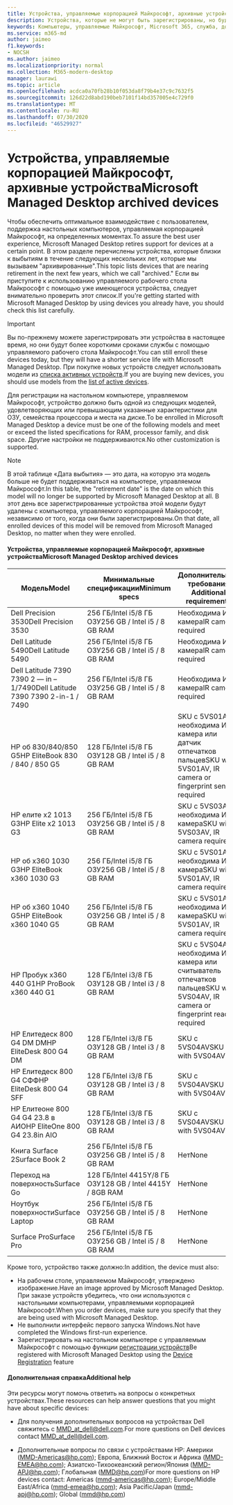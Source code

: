 ```yaml
---
title: Устройства, управляемые корпорацией Майкрософт, архивные устройства
description: Устройства, которые не могут быть зарегистрированы, но будут иметь сокращенный срок службы поддержки
keywords: Компьютеры, управляемые Майкрософт, Microsoft 365, служба, документация
ms.service: m365-md
author: jaimeo
f1.keywords:
- NOCSH
ms.author: jaimeo
ms.localizationpriority: normal
ms.collection: M365-modern-desktop
manager: laurawi
ms.topic: article
ms.openlocfilehash: acdca0a70fb28b10f053da8f79b4e37c9c7632f5
ms.sourcegitcommit: 126d22d8abd190beb7101f14bd357005e4c729f0
ms.translationtype: MT
ms.contentlocale: ru-RU
ms.lasthandoff: 07/30/2020
ms.locfileid: "46529927"
---
```

# <a name="microsoft-managed-desktop-archived-devices"></a><span data-ttu-id="7374f-104">Устройства, управляемые корпорацией Майкрософт, архивные устройства</span><span class="sxs-lookup"><span data-stu-id="7374f-104">Microsoft Managed Desktop archived devices</span></span>

<span data-ttu-id="7374f-105">Чтобы обеспечить оптимальное взаимодействие с пользователем, поддержка настольных компьютеров, управляемая корпорацией Майкрософт, на определенных моментах.</span><span class="sxs-lookup"><span data-stu-id="7374f-105">To assure the best user experience, Microsoft Managed Desktop retires support for devices at a certain point.</span></span> <span data-ttu-id="7374f-106">В этом разделе перечислены устройства, которые близки к выбытиям в течение следующих нескольких лет, которые мы вызываем "архивированные".</span><span class="sxs-lookup"><span data-stu-id="7374f-106">This topic lists devices that are nearing retirement in the next few years, which we call "archived."</span></span> <span data-ttu-id="7374f-107">Если вы приступите к использованию управляемого рабочего стола Майкрософт с помощью уже имеющегося устройства, следует внимательно проверить этот список.</span><span class="sxs-lookup"><span data-stu-id="7374f-107">If you're getting started with Microsoft Managed Desktop by using devices you already have, you should check this list carefully.</span></span>

>[!IMPORTANT]
><span data-ttu-id="7374f-108">Вы по-прежнему можете зарегистрировать эти устройства в настоящее время, но они будут более короткими сроками службы с помощью управляемого рабочего стола Майкрософт.</span><span class="sxs-lookup"><span data-stu-id="7374f-108">You can still enroll these devices today, but they will have a shorter service life with Microsoft Managed Desktop.</span></span> <span data-ttu-id="7374f-109">При покупке новых устройств следует использовать модели из [списка активных устройств](./device-list.md).</span><span class="sxs-lookup"><span data-stu-id="7374f-109">If you are buying new devices, you should use models from the [list of active devices](./device-list.md).</span></span>

<!-- Microsoft 365 E5; Device as a Service -->
<!-- Split from device & technologies topic. Destination topic for aka.ms/device-list  -->
<span data-ttu-id="7374f-110">Для регистрации на настольном компьютере, управляемом Майкрософт, устройство должно быть одной из следующих моделей, удовлетворяющих или превышающим указанные характеристики для ОЗУ, семейства процессора и места на диске.</span><span class="sxs-lookup"><span data-stu-id="7374f-110">To be enrolled in Microsoft Managed Desktop a device must be one of the following models and meet or exceed the listed specifications for RAM, processor family, and disk space.</span></span> <span data-ttu-id="7374f-111">Другие настройки не поддерживаются.</span><span class="sxs-lookup"><span data-stu-id="7374f-111">No other customization is supported.</span></span>



>[!NOTE]
><span data-ttu-id="7374f-112">В этой таблице «Дата выбытия» — это дата, на которую эта модель больше не будет поддерживаться на компьютере, управляемом Майкрософт.</span><span class="sxs-lookup"><span data-stu-id="7374f-112">In this table, the "retirement date" is the date on which this model will no longer be supported by Microsoft Managed Desktop at all.</span></span> <span data-ttu-id="7374f-113">В этот день все зарегистрированные устройства этой модели будут удалены с компьютера, управляемого корпорацией Майкрософт, независимо от того, когда они были зарегистрированы.</span><span class="sxs-lookup"><span data-stu-id="7374f-113">On that date, all enrolled devices of this model will be removed from Microsoft Managed Desktop, no matter when they were enrolled.</span></span>

#### <a name="microsoft-managed-desktop-archived-devices"></a><span data-ttu-id="7374f-114">Устройства, управляемые корпорацией Майкрософт, архивные устройства</span><span class="sxs-lookup"><span data-stu-id="7374f-114">Microsoft Managed Desktop archived devices</span></span>

| <span data-ttu-id="7374f-115">Модель</span><span class="sxs-lookup"><span data-stu-id="7374f-115">Model</span></span>  | <span data-ttu-id="7374f-116">Минимальные спецификации</span><span class="sxs-lookup"><span data-stu-id="7374f-116">Minimum specs</span></span>  | <span data-ttu-id="7374f-117">Дополнительные требования </span><span class="sxs-lookup"><span data-stu-id="7374f-117">Additional requirements</span></span>  | <span data-ttu-id="7374f-118">Дата выбытия</span><span class="sxs-lookup"><span data-stu-id="7374f-118">Retirement date</span></span> |
|---------|---------|---------|---------|
| <span data-ttu-id="7374f-119">Dell Precision 3530</span><span class="sxs-lookup"><span data-stu-id="7374f-119">Dell Precision 3530</span></span>| <span data-ttu-id="7374f-120">256 ГБ/Intel i5/8 ГБ ОЗУ</span><span class="sxs-lookup"><span data-stu-id="7374f-120">256 GB / Intel i5 / 8 GB RAM</span></span> | <span data-ttu-id="7374f-121">Необходима ИК-камера</span><span class="sxs-lookup"><span data-stu-id="7374f-121">IR camera required</span></span> | <span data-ttu-id="7374f-122">**22 мая 2023 г.**</span><span class="sxs-lookup"><span data-stu-id="7374f-122">**May 22, 2023**</span></span> |
| <span data-ttu-id="7374f-123">Dell Latitude 5490</span><span class="sxs-lookup"><span data-stu-id="7374f-123">Dell Latitude 5490</span></span>| <span data-ttu-id="7374f-124">256 ГБ/Intel i5/8 ГБ ОЗУ</span><span class="sxs-lookup"><span data-stu-id="7374f-124">256 GB / Intel i5 / 8 GB RAM</span></span> | <span data-ttu-id="7374f-125">Необходима ИК-камера</span><span class="sxs-lookup"><span data-stu-id="7374f-125">IR camera required</span></span> | <span data-ttu-id="7374f-126">**9 января 2023 г.**</span><span class="sxs-lookup"><span data-stu-id="7374f-126">**Jan 9, 2023**</span></span> |
| <span data-ttu-id="7374f-127">Dell Latitude 7390 7390 2 — in – 1/7490</span><span class="sxs-lookup"><span data-stu-id="7374f-127">Dell Latitude 7390 7390 2-in-1 / 7490</span></span> | <span data-ttu-id="7374f-128">256 ГБ/Intel i5/8 ГБ ОЗУ</span><span class="sxs-lookup"><span data-stu-id="7374f-128">256 GB / Intel i5 / 8 GB RAM</span></span>   | <span data-ttu-id="7374f-129">Необходима ИК-камера</span><span class="sxs-lookup"><span data-stu-id="7374f-129">IR camera required</span></span> | <span data-ttu-id="7374f-130">**9 января 2023 г.**</span><span class="sxs-lookup"><span data-stu-id="7374f-130">**Jan 9, 2023**</span></span> |
|<span data-ttu-id="7374f-131">HP об 830/840/850 G5</span><span class="sxs-lookup"><span data-stu-id="7374f-131">HP EliteBook 830 / 840 / 850 G5</span></span>| <span data-ttu-id="7374f-132">128 ГБ/Intel i5/8 ГБ ОЗУ</span><span class="sxs-lookup"><span data-stu-id="7374f-132">128 GB / Intel i5 / 8 GB RAM</span></span> | <span data-ttu-id="7374f-133">SKU с 5VS01AV, необходима ИК-камера или датчик отпечатков пальцев</span><span class="sxs-lookup"><span data-stu-id="7374f-133">SKU with 5VS01AV, IR camera or fingerprint sensor required</span></span>  | <span data-ttu-id="7374f-134">**15 февраля 2023 г.**</span><span class="sxs-lookup"><span data-stu-id="7374f-134">**Feb 15, 2023**</span></span> |
|<span data-ttu-id="7374f-135">HP елите x2 1013 G3</span><span class="sxs-lookup"><span data-stu-id="7374f-135">HP Elite x2 1013 G3</span></span>| <span data-ttu-id="7374f-136">256 ГБ/Intel i5/8 ГБ ОЗУ</span><span class="sxs-lookup"><span data-stu-id="7374f-136">256 GB / Intel i5 / 8 GB RAM</span></span> | <span data-ttu-id="7374f-137">SKU с 5VS03AV, необходима ИК-камера</span><span class="sxs-lookup"><span data-stu-id="7374f-137">SKU with 5VS03AV, IR camera required</span></span> |<span data-ttu-id="7374f-138">**14 мая 2023 г.**</span><span class="sxs-lookup"><span data-stu-id="7374f-138">**May 14, 2023**</span></span> |
|<span data-ttu-id="7374f-139">HP об x360 1030 G3</span><span class="sxs-lookup"><span data-stu-id="7374f-139">HP EliteBook x360 1030 G3</span></span>| <span data-ttu-id="7374f-140">256 ГБ/Intel i5/8 ГБ ОЗУ</span><span class="sxs-lookup"><span data-stu-id="7374f-140">256 GB / Intel i5 / 8 GB RAM</span></span> | <span data-ttu-id="7374f-141">SKU с 5VS01AV, необходима ИК-камера</span><span class="sxs-lookup"><span data-stu-id="7374f-141">SKU with 5VS01AV, IR camera required</span></span> |<span data-ttu-id="7374f-142">**14 мая 2023 г.**</span><span class="sxs-lookup"><span data-stu-id="7374f-142">**May 14, 2023**</span></span> |
|<span data-ttu-id="7374f-143">HP об x360 1040 G5</span><span class="sxs-lookup"><span data-stu-id="7374f-143">HP EliteBook x360 1040 G5</span></span>| <span data-ttu-id="7374f-144">256 ГБ/Intel i5/8 ГБ ОЗУ</span><span class="sxs-lookup"><span data-stu-id="7374f-144">256 GB / Intel i5 / 8 GB RAM</span></span> | <span data-ttu-id="7374f-145">SKU с 5VS01AV, необходима ИК-камера</span><span class="sxs-lookup"><span data-stu-id="7374f-145">SKU with 5VS01AV, IR camera required</span></span> | <span data-ttu-id="7374f-146">**23 октября 2023 г.**</span><span class="sxs-lookup"><span data-stu-id="7374f-146">**Oct 23, 2023**</span></span> |
|<span data-ttu-id="7374f-147">HP Пробук x360 440 G1</span><span class="sxs-lookup"><span data-stu-id="7374f-147">HP ProBook x360 440 G1</span></span>| <span data-ttu-id="7374f-148">128 ГБ/Intel i3/8 ГБ ОЗУ</span><span class="sxs-lookup"><span data-stu-id="7374f-148">128 GB / Intel i3 / 8 GB RAM</span></span> | <span data-ttu-id="7374f-149">SKU с 5VS04AV, необходима ИК-камера или считыватель отпечатков пальцев</span><span class="sxs-lookup"><span data-stu-id="7374f-149">SKU with 5VS04AV, IR camera or fingerprint reader required</span></span> | <span data-ttu-id="7374f-150">**6 июня 2023 г.**</span><span class="sxs-lookup"><span data-stu-id="7374f-150">**Jun 6, 2023**</span></span> |
|<span data-ttu-id="7374f-151">HP Елитедеск 800 G4 DM DM</span><span class="sxs-lookup"><span data-stu-id="7374f-151">HP EliteDesk 800 G4 DM</span></span> | <span data-ttu-id="7374f-152">128 ГБ/Intel i3/8 ГБ ОЗУ</span><span class="sxs-lookup"><span data-stu-id="7374f-152">128 GB / Intel i3 / 8 GB RAM</span></span> | <span data-ttu-id="7374f-153">SKU с 5VS04AV</span><span class="sxs-lookup"><span data-stu-id="7374f-153">SKU with 5VS04AV</span></span> | <span data-ttu-id="7374f-154">**18 июля 2023 г.**</span><span class="sxs-lookup"><span data-stu-id="7374f-154">**Jul 18, 2023**</span></span> |
|<span data-ttu-id="7374f-155">HP Елитедеск 800 G4 СФФ</span><span class="sxs-lookup"><span data-stu-id="7374f-155">HP EliteDesk 800 G4 SFF</span></span> | <span data-ttu-id="7374f-156">128 ГБ/Intel i3/8 ГБ ОЗУ</span><span class="sxs-lookup"><span data-stu-id="7374f-156">128 GB / Intel i3 / 8 GB RAM</span></span> | <span data-ttu-id="7374f-157">SKU с 5VS04AV</span><span class="sxs-lookup"><span data-stu-id="7374f-157">SKU with 5VS04AV</span></span> | <span data-ttu-id="7374f-158">**18 июля 2023 г.**</span><span class="sxs-lookup"><span data-stu-id="7374f-158">**Jul 18, 2023**</span></span> |
|<span data-ttu-id="7374f-159">HP Елитеоне 800 G4 G4 23.8 в АИО</span><span class="sxs-lookup"><span data-stu-id="7374f-159">HP EliteOne 800 G4 23.8in AIO</span></span> |<span data-ttu-id="7374f-160">128 ГБ/Intel i3/8 ГБ ОЗУ</span><span class="sxs-lookup"><span data-stu-id="7374f-160">128 GB / Intel i3 / 8 GB RAM</span></span> |<span data-ttu-id="7374f-161">SKU с 5VS04AV</span><span class="sxs-lookup"><span data-stu-id="7374f-161">SKU with 5VS04AV</span></span>| <span data-ttu-id="7374f-162">**18 июля 2023 г.**</span><span class="sxs-lookup"><span data-stu-id="7374f-162">**Jul 18, 2023**</span></span> |
|<span data-ttu-id="7374f-163">Книга Surface 2</span><span class="sxs-lookup"><span data-stu-id="7374f-163">Surface Book 2</span></span>| <span data-ttu-id="7374f-164">256 ГБ/Intel i5/8 ГБ ОЗУ</span><span class="sxs-lookup"><span data-stu-id="7374f-164">256 GB / Intel i5 / 8 GB RAM</span></span> | <span data-ttu-id="7374f-165">Нет</span><span class="sxs-lookup"><span data-stu-id="7374f-165">None</span></span> | <span data-ttu-id="7374f-166">**16 ноября 2022 г.**</span><span class="sxs-lookup"><span data-stu-id="7374f-166">**Nov 16, 2022**</span></span> |
|<span data-ttu-id="7374f-167">Переход на поверхность</span><span class="sxs-lookup"><span data-stu-id="7374f-167">Surface Go</span></span>| <span data-ttu-id="7374f-168">128 ГБ/Intel 4415Y/8 ГБ ОЗУ</span><span class="sxs-lookup"><span data-stu-id="7374f-168">128 GB / Intel 4415Y / 8GB RAM</span></span> | <span data-ttu-id="7374f-169">Нет</span><span class="sxs-lookup"><span data-stu-id="7374f-169">None</span></span> | <span data-ttu-id="7374f-170">**Авг 2, 2023**</span><span class="sxs-lookup"><span data-stu-id="7374f-170">**Aug 2, 2023**</span></span> |
|<span data-ttu-id="7374f-171">Ноутбук поверхности</span><span class="sxs-lookup"><span data-stu-id="7374f-171">Surface Laptop</span></span>| <span data-ttu-id="7374f-172">256 ГБ/Intel i5/8 ГБ ОЗУ</span><span class="sxs-lookup"><span data-stu-id="7374f-172">256 GB / Intel i5 / 8 GB RAM</span></span> | <span data-ttu-id="7374f-173">Нет</span><span class="sxs-lookup"><span data-stu-id="7374f-173">None</span></span> | <span data-ttu-id="7374f-174">**20 мая 2022 г.**</span><span class="sxs-lookup"><span data-stu-id="7374f-174">**May 20, 2022**</span></span> |
|<span data-ttu-id="7374f-175">Surface Pro</span><span class="sxs-lookup"><span data-stu-id="7374f-175">Surface Pro</span></span>| <span data-ttu-id="7374f-176">256 ГБ/Intel i5/8 ГБ ОЗУ</span><span class="sxs-lookup"><span data-stu-id="7374f-176">256 GB / Intel i5 / 8 GB RAM</span></span> | <span data-ttu-id="7374f-177">Нет</span><span class="sxs-lookup"><span data-stu-id="7374f-177">None</span></span> | <span data-ttu-id="7374f-178">**15 июня 2022 г.**</span><span class="sxs-lookup"><span data-stu-id="7374f-178">**Jun 15, 2022**</span></span> |


<span data-ttu-id="7374f-179">Кроме того, устройство также должно:</span><span class="sxs-lookup"><span data-stu-id="7374f-179">In addition, the device must also:</span></span>

- <span data-ttu-id="7374f-180">На рабочем столе, управляемом Майкрософт, утверждено изображение.</span><span class="sxs-lookup"><span data-stu-id="7374f-180">Have an image approved by Microsoft Managed Desktop.</span></span> <span data-ttu-id="7374f-181">При заказе устройств убедитесь, что они используются с настольными компьютерами, управляемыми корпорацией Майкрософт.</span><span class="sxs-lookup"><span data-stu-id="7374f-181">When you order devices, make sure you specify that they are being used with Microsoft Managed Desktop.</span></span>
- <span data-ttu-id="7374f-182">Не выполнили интерфейс первого запуска Windows.</span><span class="sxs-lookup"><span data-stu-id="7374f-182">Not have completed the Windows first-run experience.</span></span>
- <span data-ttu-id="7374f-183">Зарегистрировать на настольном компьютере с управляемым Майкрософт с помощью функции [регистрации устройств](https://aka.ms/mmddrhelp)</span><span class="sxs-lookup"><span data-stu-id="7374f-183">Be registered with Microsoft Managed Desktop using the [Device Registration](https://aka.ms/mmddrhelp) feature</span></span>

#### <a name="additional-help"></a><span data-ttu-id="7374f-184">Дополнительная справка</span><span class="sxs-lookup"><span data-stu-id="7374f-184">Additional help</span></span>

<span data-ttu-id="7374f-185">Эти ресурсы могут помочь ответить на вопросы о конкретных устройствах.</span><span class="sxs-lookup"><span data-stu-id="7374f-185">These resources can help answer questions that you might have about specific devices:</span></span>

- <span data-ttu-id="7374f-186">Для получения дополнительных вопросов на устройствах Dell свяжитесь с [MMD_at_dell@dell.com](mailto:MMD_at_dell@dell.com).</span><span class="sxs-lookup"><span data-stu-id="7374f-186">For more questions on Dell devices contact [MMD_at_dell@dell.com](mailto:MMD_at_dell@dell.com).</span></span>

- <span data-ttu-id="7374f-187">Дополнительные вопросы по связи с устройствами HP: Америки ([MMD-Americas@hp.com](mailto:mmd-americas@hp.com)); Европа, Ближний Восток и Африка ([MMD-EMEA@hp.com](mailto:mmd-emea@hp.com)); Азиатско-Тихоокеанский регион/Япония ([MMD-APJ@hp.com](mailto:mmd-apj@hp.com)); Глобальная ([MMD@hp.com](mailto:mmd@hp.com))</span><span class="sxs-lookup"><span data-stu-id="7374f-187">For more questions on HP devices contact: Americas ([mmd-americas@hp.com](mailto:mmd-americas@hp.com)); Europe/Middle East/Africa ([mmd-emea@hp.com](mailto:mmd-emea@hp.com)); Asia Pacific/Japan ([mmd-apj@hp.com](mailto:mmd-apj@hp.com)); Global ([mmd@hp.com](mailto:mmd@hp.com))</span></span>
